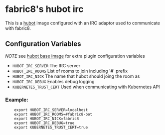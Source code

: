# fabric8's hubot irc

This is a [hubot](https://hubot.github.com) image configured with an IRC adaptor used to communicate with fabric8.

## Configuration Variables

_NOTE_ see [hubot base image](https://github.com/fabric8io/hubot-base) for extra plugin configuration variables

- `HUBOT_IRC_SERVER` The IRC server
- `HUBOT_IRC_ROOMS` List of rooms to join including '#' prefix
- `HUBOT_IRC_NICK` The name that hubot should joing the room as
- `HUBOT_IRC_DEBUG` Enables debug logging
- `KUBERNETES_TRUST_CERT` Used when communicating with Kubernetes API

### Example:  

		export HUBOT_IRC_SERVER=localhost  
		export HUBOT_IRC_ROOMS=#fabric8-bot  
		export HUBOT_IRC_NICK=fabric8  
		export HUBOT_IRC_DEBUG=true  
		export KUBERNETES_TRUST_CERT=true  


